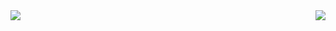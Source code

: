 <a>
  <img align="left" src="https://github-readme-stats.vercel.app/api/top-langs/?username=innofang&hide_border=true&layout=compact&langs_count=8&exclude_repo=innofang.github.io" />
</a>
<a>
  <img align="right" src='https://github-readme-stats.vercel.app/api?username=InnoFang&show_icons=true&theme=flag-india&hide_border=true&hide=contribs&count_private=true'>
</a>

<!--
<a href="#">
    <img align="right" src='https://github-readme-stats.vercel.app/api?username=InnoFang&show_icons=true&hide_border=true&icon_color=3F51B5&title_color=D4AC0D&hide=contribs'>
</a>  
### Hi, it's Inno 👋
- 📫 How to reach me: <innofang@outlook.com>
- ⚡ Fun fact: Trying to be creative
<a href="https://github.com/InnoFang/InnoFang">
    <img align="right" src="https://visitor-badge.laobi.icu//badge?page_id=innofang.github.io">
</a>   
-->


